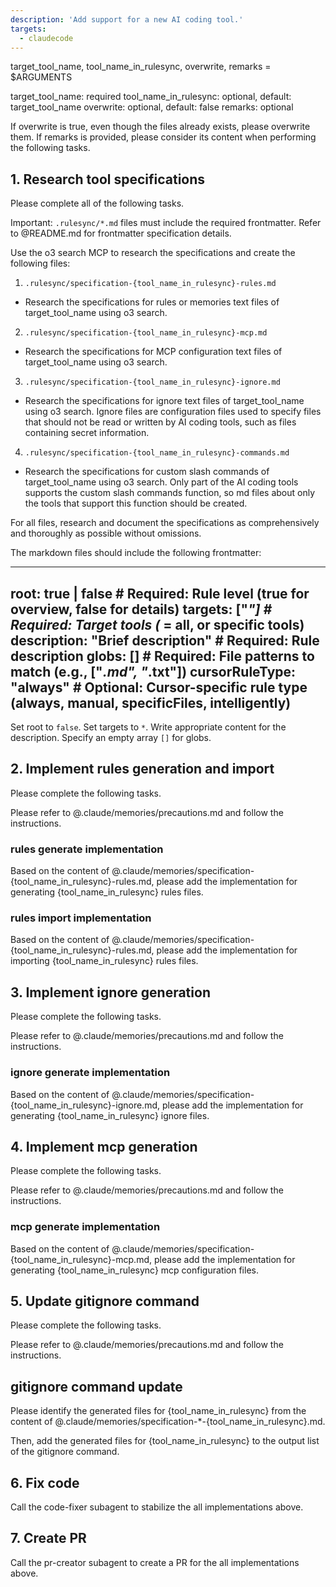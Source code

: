 ```yaml
---
description: 'Add support for a new AI coding tool.'
targets:
  - claudecode
---
```


target_tool_name, tool_name_in_rulesync, overwrite, remarks = $ARGUMENTS

target_tool_name: required
tool_name_in_rulesync: optional, default: target_tool_name
overwrite: optional, default: false
remarks: optional

If overwrite is true, even though the files already exists, please overwrite them.
If remarks is provided, please consider its content when performing the following tasks.

## 1. Research tool specifications

Please complete all of the following tasks.

Important: `.rulesync/*.md` files must include the required frontmatter. Refer to @README.md for frontmatter specification details.

Use the o3 search MCP to research the specifications and create the following files:

1. `.rulesync/specification-{tool_name_in_rulesync}-rules.md`
  - Research the specifications for rules or memories text files of target_tool_name using o3 search.
2. `.rulesync/specification-{tool_name_in_rulesync}-mcp.md`
  - Research the specifications for MCP configuration text files of target_tool_name using o3 search.
3. `.rulesync/specification-{tool_name_in_rulesync}-ignore.md`
  - Research the specifications for ignore text files of target_tool_name using o3 search. Ignore files are configuration files used to specify files that should not be read or written by AI coding tools, such as files containing secret information.
4. `.rulesync/specification-{tool_name_in_rulesync}-commands.md`
  - Research the specifications for custom slash commands of target_tool_name using o3 search. Only part of the AI coding tools supports the custom slash commands function, so md files about only the tools that support this function should be created.

For all files, research and document the specifications as comprehensively and thoroughly as possible without omissions.

The markdown files should include the following frontmatter:

---
root: true | false               # Required: Rule level (true for overview, false for details)
targets: ["*"]                   # Required: Target tools (* = all, or specific tools)
description: "Brief description" # Required: Rule description
globs: []                        # Required: File patterns to match (e.g., ["*.md", "*.txt"])
cursorRuleType: "always"         # Optional: Cursor-specific rule type (always, manual, specificFiles, intelligently)
---

Set root to `false`. Set targets to `*`. Write appropriate content for the description. Specify an empty array `[]` for globs.

## 2. Implement rules generation and import

Please complete the following tasks.

Please refer to @.claude/memories/precautions.md and follow the instructions.

### rules generate implementation

Based on the content of @.claude/memories/specification-{tool_name_in_rulesync}-rules.md, please add the implementation for generating {tool_name_in_rulesync} rules files.

### rules import implementation

Based on the content of @.claude/memories/specification-{tool_name_in_rulesync}-rules.md, please add the implementation for importing {tool_name_in_rulesync} rules files.

## 3. Implement ignore generation

Please complete the following tasks.

Please refer to @.claude/memories/precautions.md and follow the instructions.

### ignore generate implementation

Based on the content of @.claude/memories/specification-{tool_name_in_rulesync}-ignore.md, please add the implementation for generating {tool_name_in_rulesync} ignore files.

## 4. Implement mcp generation

Please complete the following tasks.

Please refer to @.claude/memories/precautions.md and follow the instructions.

### mcp generate implementation

Based on the content of @.claude/memories/specification-{tool_name_in_rulesync}-mcp.md, please add the implementation for generating {tool_name_in_rulesync} mcp configuration files.

## 5. Update gitignore command

Please complete the following tasks.

Please refer to @.claude/memories/precautions.md and follow the instructions.

## gitignore command update

Please identify the generated files for {tool_name_in_rulesync} from the content of @.claude/memories/specification-*-{tool_name_in_rulesync}.md.

Then, add the generated files for {tool_name_in_rulesync} to the output list of the gitignore command.

## 6. Fix code

Call the code-fixer subagent to stabilize the all implementations above.

## 7. Create PR

Call the pr-creator subagent to create a PR for the all implementations above.
